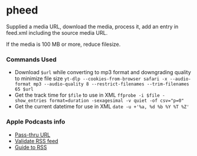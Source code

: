 # pheed

Supplied a media URL, download the media, process it, add an entry in feed.xml including the source media URL.


If the media is 100 MB or more, reduce filesize.

### Commands Used

  - Download `$url` while converting to mp3 format and downgrading quality to minimize file size `yt-dlp --cookies-from-browser safari -x --audio-format mp3 --audio-quality 8 --restrict-filenames --trim-filenames 65 $url`
  - Get the track time for `$file` to use in XML `ffprobe -i $file -show_entries format=duration -sexagesimal -v quiet -of csv="p=0"`
  - Get the current datetime for use in XML `date -u +'%a, %d %b %Y %T %Z'`

### Apple Podcasts info

  - [Pass-thru URL](https://podcastsconnect.apple.com/my-podcasts/new-feed?submitfeed=https://raw.githubusercontent.com/vinbarnes/pheed/main/feed.xml)
  - [Validate RSS feed](https://podcasters.apple.com/support/829-validate-your-podcast)
  - [Guide to RSS](https://help.apple.com/itc/podcasts_connect/#/itcb54353390)




